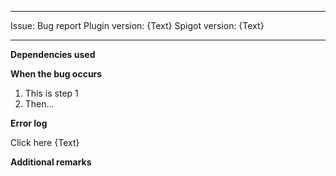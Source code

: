 <!-- Plugin version is the version of SimpleSidebar you are using. -->
<!-- Spigot version is the version of Spigot you are using. -->
---
Issue: Bug report
Plugin version: {Text}
Spigot version: {Text}

---

<!-- State the plugins that SimpleSidebar depends on or uses here. -->
**Dependencies used**

<!-- State when the bug happends here. You can list them out in steps. -->
**When the bug occurs**
1. This is step 1
2. Then...

<!-- Copy and paste the error log snippet where it marks {Text} -->
**Error log**
<summary>
  <detail>Click here</detail>
  {Text}
</summary>

<!-- Keep empty unless you have something else to say that is important -->
**Additional remarks**
